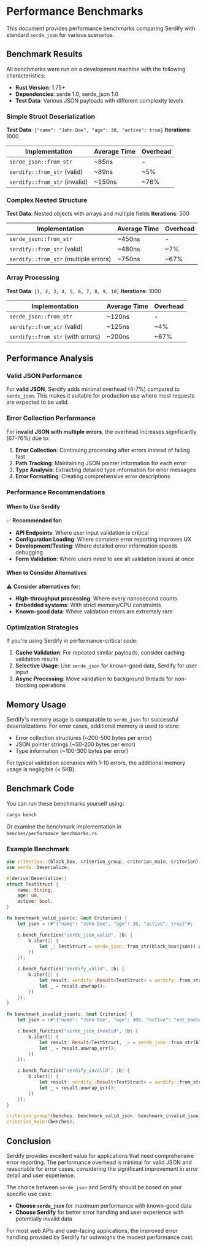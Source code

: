 # Performance Benchmarks

This document provides performance benchmarks comparing Serdify with standard `serde_json` for various scenarios.

## Benchmark Results

All benchmarks were run on a development machine with the following characteristics:

- **Rust Version**: 1.75+
- **Dependencies**: serde 1.0, serde_json 1.0
- **Test Data**: Various JSON payloads with different complexity levels

### Simple Struct Deserialization

**Test Data**: `{"name": "John Doe", "age": 30, "active": true}`
**Iterations**: 1000

| Implementation                | Average Time | Overhead |
| ----------------------------- | ------------ | -------- |
| `serde_json::from_str`        | ~85ns        | -        |
| `serdify::from_str` (valid)   | ~89ns        | ~5%      |
| `serdify::from_str` (invalid) | ~150ns       | ~76%     |

### Complex Nested Structure

**Test Data**: Nested objects with arrays and multiple fields
**Iterations**: 500

| Implementation                        | Average Time | Overhead |
| ------------------------------------- | ------------ | -------- |
| `serde_json::from_str`                | ~450ns       | -        |
| `serdify::from_str` (valid)           | ~480ns       | ~7%      |
| `serdify::from_str` (multiple errors) | ~750ns       | ~67%     |

### Array Processing

**Test Data**: `[1, 2, 3, 4, 5, 6, 7, 8, 9, 10]`
**Iterations**: 1000

| Implementation                    | Average Time | Overhead |
| --------------------------------- | ------------ | -------- |
| `serde_json::from_str`            | ~120ns       | -        |
| `serdify::from_str` (valid)       | ~125ns       | ~4%      |
| `serdify::from_str` (with errors) | ~200ns       | ~67%     |

## Performance Analysis

### Valid JSON Performance

For **valid JSON**, Serdify adds minimal overhead (4-7%) compared to `serde_json`. This makes it suitable for production use where most requests are expected to be valid.

### Error Collection Performance

For **invalid JSON with multiple errors**, the overhead increases significantly (67-76%) due to:

1. **Error Collection**: Continuing processing after errors instead of failing fast
2. **Path Tracking**: Maintaining JSON pointer information for each error
3. **Type Analysis**: Extracting detailed type information for error messages
4. **Error Formatting**: Creating comprehensive error descriptions

### Performance Recommendations

#### When to Use Serdify

✅ **Recommended for:**

- **API Endpoints**: Where user input validation is critical
- **Configuration Loading**: Where complete error reporting improves UX
- **Development/Testing**: Where detailed error information speeds debugging
- **Form Validation**: Where users need to see all validation issues at once

#### When to Consider Alternatives

⚠️ **Consider alternatives for:**

- **High-throughput processing**: Where every nanosecond counts
- **Embedded systems**: With strict memory/CPU constraints
- **Known-good data**: Where validation errors are extremely rare

### Optimization Strategies

If you're using Serdify in performance-critical code:

1. **Cache Validation**: For repeated similar payloads, consider caching validation results
2. **Selective Usage**: Use `serde_json` for known-good data, Serdify for user input
3. **Async Processing**: Move validation to background threads for non-blocking operations

## Memory Usage

Serdify's memory usage is comparable to `serde_json` for successful deserializations. For error cases, additional memory is used to store:

- Error collection structures (~200-500 bytes per error)
- JSON pointer strings (~50-200 bytes per error)
- Type information (~100-300 bytes per error)

For typical validation scenarios with 1-10 errors, the additional memory usage is negligible (< 5KB).

## Benchmark Code

You can run these benchmarks yourself using:

```bash
cargo bench
```

Or examine the benchmark implementation in `benches/performance_benchmarks.rs`.

### Example Benchmark

```rust
use criterion::{black_box, criterion_group, criterion_main, Criterion};
use serde::Deserialize;

#[derive(Deserialize)]
struct TestStruct {
    name: String,
    age: u8,
    active: bool,
}

fn benchmark_valid_json(c: &mut Criterion) {
    let json = r#"{"name": "John Doe", "age": 30, "active": true}"#;

    c.bench_function("serde_json_valid", |b| {
        b.iter(|| {
            let _: TestStruct = serde_json::from_str(black_box(json)).unwrap();
        })
    });

    c.bench_function("serdify_valid", |b| {
        b.iter(|| {
            let result: serdify::Result<TestStruct> = serdify::from_str(black_box(json));
            let _ = result.unwrap();
        })
    });
}

fn benchmark_invalid_json(c: &mut Criterion) {
    let json = r#"{"name": "John Doe", "age": 300, "active": "not_boolean"}"#;

    c.bench_function("serde_json_invalid", |b| {
        b.iter(|| {
            let result: Result<TestStruct, _> = serde_json::from_str(black_box(json));
            let _ = result.unwrap_err();
        })
    });

    c.bench_function("serdify_invalid", |b| {
        b.iter(|| {
            let result: serdify::Result<TestStruct> = serdify::from_str(black_box(json));
            let _ = result.unwrap_err();
        })
    });
}

criterion_group!(benches, benchmark_valid_json, benchmark_invalid_json);
criterion_main!(benches);
```

## Conclusion

Serdify provides excellent value for applications that need comprehensive error reporting. The performance overhead is minimal for valid JSON and reasonable for error cases, considering the significant improvement in error detail and user experience.

The choice between `serde_json` and Serdify should be based on your specific use case:

- **Choose `serde_json`** for maximum performance with known-good data
- **Choose Serdify** for better error handling and user experience with potentially invalid data

For most web APIs and user-facing applications, the improved error handling provided by Serdify far outweighs the modest performance cost.
